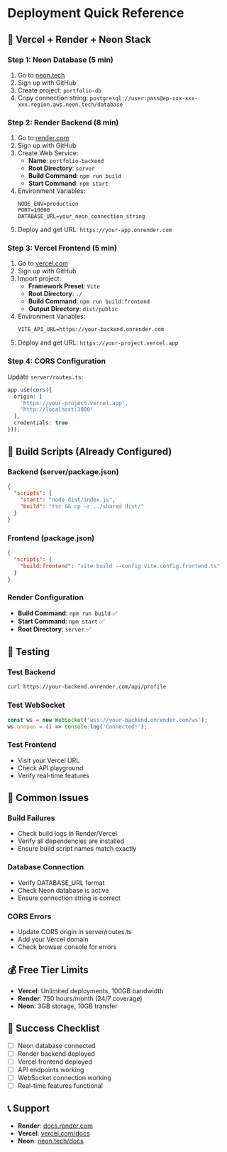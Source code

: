 # Deployment Quick Reference

## 🚀 Vercel + Render + Neon Stack

### Step 1: Neon Database (5 min)
1. Go to [neon.tech](https://neon.tech)
2. Sign up with GitHub
3. Create project: `portfolio-db`
4. Copy connection string: `postgresql://user:pass@ep-xxx-xxx-xxx.region.aws.neon.tech/database`

### Step 2: Render Backend (8 min)
1. Go to [render.com](https://render.com)
2. Sign up with GitHub
3. Create Web Service:
   - **Name**: `portfolio-backend`
   - **Root Directory**: `server`
   - **Build Command**: `npm run build`
   - **Start Command**: `npm start`
4. Environment Variables:
   ```
   NODE_ENV=production
   PORT=10000
   DATABASE_URL=your_neon_connection_string
   ```
5. Deploy and get URL: `https://your-app.onrender.com`

### Step 3: Vercel Frontend (5 min)
1. Go to [vercel.com](https://vercel.com)
2. Sign up with GitHub
3. Import project:
   - **Framework Preset**: `Vite`
   - **Root Directory**: `./`
   - **Build Command**: `npm run build:frontend`
   - **Output Directory**: `dist/public`
4. Environment Variables:
   ```
   VITE_API_URL=https://your-backend.onrender.com
   ```
5. Deploy and get URL: `https://your-project.vercel.app`

### Step 4: CORS Configuration
Update `server/routes.ts`:
```typescript
app.use(cors({
  origin: [
    'https://your-project.vercel.app',
    'http://localhost:3000'
  ],
  credentials: true
}));
```

## 🔧 Build Scripts (Already Configured)

### Backend (server/package.json)
```json
{
  "scripts": {
    "start": "node dist/index.js",
    "build": "tsc && cp -r ../shared dist/"
  }
}
```

### Frontend (package.json)
```json
{
  "scripts": {
    "build:frontend": "vite build --config vite.config.frontend.ts"
  }
}
```

### Render Configuration
- **Build Command**: `npm run build` ✅
- **Start Command**: `npm start` ✅
- **Root Directory**: `server` ✅

## 🧪 Testing

### Test Backend
```bash
curl https://your-backend.onrender.com/api/profile
```

### Test WebSocket
```javascript
const ws = new WebSocket('wss://your-backend.onrender.com/ws');
ws.onopen = () => console.log('Connected!');
```

### Test Frontend
- Visit your Vercel URL
- Check API playground
- Verify real-time features

## 🚨 Common Issues

### Build Failures
- Check build logs in Render/Vercel
- Verify all dependencies are installed
- Ensure build script names match exactly

### Database Connection
- Verify DATABASE_URL format
- Check Neon database is active
- Ensure connection string is correct

### CORS Errors
- Update CORS origin in server/routes.ts
- Add your Vercel domain
- Check browser console for errors

## 💰 Free Tier Limits
- **Vercel**: Unlimited deployments, 100GB bandwidth
- **Render**: 750 hours/month (24/7 coverage)
- **Neon**: 3GB storage, 10GB transfer

## 🎯 Success Checklist
- [ ] Neon database connected
- [ ] Render backend deployed
- [ ] Vercel frontend deployed
- [ ] API endpoints working
- [ ] WebSocket connection working
- [ ] Real-time features functional

## 📞 Support
- **Render**: [docs.render.com](https://docs.render.com)
- **Vercel**: [vercel.com/docs](https://vercel.com/docs)
- **Neon**: [neon.tech/docs](https://neon.tech/docs)